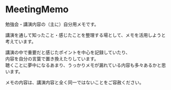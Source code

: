 # MeetingMemo
勉強会・講演内容の（主に）自分用メモです。  

講演を通して知ったこと・感じたことを整理する場として、メモを活用しようと考えています。  

講演の中で重要だと感じたポイントを中心を記録していたり、  
内容を自分の言葉で置き換えたりしています。  
聴くことに夢中になるあまり、うっかりメモが漏れている内容も多々あるかと思います。

メモの内容は、講演内容と全く同一ではないことをご容赦ください。  
